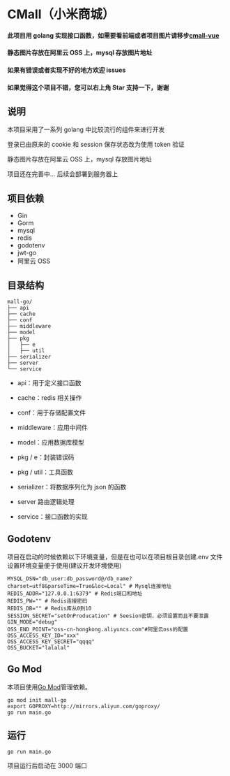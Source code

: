 # CMall（小米商城）

#### 此项目用 golang 实现接口函数，如需要看前端或者项目图片请移步[cmall-vue](https://github.com/congz666/cmall-vue)

#### 静态图片存放在阿里云 OSS 上，mysql 存放图片地址

#### 如果有错误或者实现不好的地方欢迎 issues

#### 如果觉得这个项目不错，您可以右上角 Star 支持一下，谢谢

## 说明

本项目采用了一系列 golang 中比较流行的组件来进行开发

登录已由原来的 cookie 和 session 保存状态改为使用 token 验证

静态图片存放在阿里云 OSS 上，mysql 存放图片地址

项目还在完善中... 后续会部署到服务器上

## 项目依赖

- Gin
- Gorm
- mysql
- redis
- godotenv
- jwt-go
- 阿里云 OSS

## 目录结构

```
mall-go/
├── api
├── cache
├── conf
├── middleware
├── model
├── pkg
│	├── e
│	├── util
├── serializer
├── server
└── service

```

- api：用于定义接口函数

- cache：redis 相关操作

- conf：用于存储配置文件

- middleware：应用中间件

- model：应用数据库模型

- pkg / e：封装错误码

- pkg / util：工具函数

- serializer：将数据序列化为 json 的函数

- server 路由逻辑处理

- service：接口函数的实现

## Godotenv

项目在启动的时候依赖以下环境变量，但是在也可以在项目根目录创建.env 文件设置环境变量便于使用(建议开发环境使用)

```
MYSQL_DSN="db_user:db_password@/db_name?charset=utf8&parseTime=True&loc=Local" # Mysql连接地址
REDIS_ADDR="127.0.0.1:6379" # Redis端口和地址
REDIS_PW="" # Redis连接密码
REDIS_DB="" # Redis库从0到10
SESSION_SECRET="setOnProducation" # Seesion密钥，必须设置而且不要泄露
GIN_MODE="debug"
OSS_END_POINT="oss-cn-hongkong.aliyuncs.com"#阿里云oss的配置
OSS_ACCESS_KEY_ID="xxx"
OSS_ACCESS_KEY_SECRET="qqqq"
OSS_BUCKET="lalalal"
```

## Go Mod

本项目使用[Go Mod](https://github.com/golang/go/wiki/Modules)管理依赖。

```
go mod init mall-go
export GOPROXY=http://mirrors.aliyun.com/goproxy/
go run main.go
```

## 运行

```
go run main.go
```

项目运行后启动在 3000 端口
